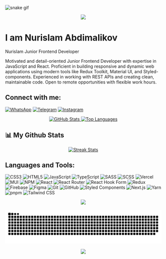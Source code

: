<!-- Добавляем анимированную змейку -->
![snake gif](https://github.com/username/github-snake/blob/main/github-contribution-grid-snake.gif)

<!-- Гиф с разработчиком в верхней части -->
<p align="center">
  <img src="https://images-wixmp-ed30a86b8c4ca887773594c2.wixmp.com/f/c83c004e-1370-4756-88e5-4071de797088/de0dib6-0d584820-45d9-49c8-a54d-a33b98ac8372.gif?token=eyJ0eXAiOiJKV1QiLCJhbGciOiJIUzI1NiJ9.eyJzdWIiOiJ1cm46YXBwOjdlMGQxODg5ODIyNjQzNzNhNWYwZDQxNWVhMGQyNmUwIiwiaXNzIjoidXJuOmFwcDo3ZTBkMTg4OTgyMjY0MzczYTVmMGQ0MTVlYTBkMjZlMCIsIm9iaiI6W1t7InBhdGgiOiJcL2ZcL2M4M2MwMDRlLTEzNzAtNDc1Ni04OGU1LTQwNzFkZTc5NzA4OFwvZGUwZGliNi0wZDU4NDgyMC00NWQ5LTQ5YzgtYTU0ZC1hMzNiOThhYzgzNzIuZ2lmIn1dXSwiYXVkIjpbInVybjpzZXJ2aWNlOmZpbGUuZG93bmxvYWQiXX0.oIKwFOK9Aqd8E2YOv8KDWQoSyNhyM_7E6T34Td20ZKE" width="1000" />
</p>

# I am Nurislam Abdimalikov

Nurislam
Junior Frontend Developer

Motivated and detail-oriented Junior Frontend Developer with expertise in JavaScript and React. Proficient in building responsive and dynamic web applications using modern tools like Redux Toolkit, Material UI, and Styled-components. Experienced in working with REST APIs and creating clean, maintainable code. Open to remote opportunities with flexible work hours.

## Connect with me:
[![WhatsApp](https://img.shields.io/badge/WhatsApp-25D366?style=for-the-badge&logo=whatsapp&logoColor=white)](https://wa.me/996706547119)
[![Telegram](https://img.shields.io/badge/Telegram-2CA5E0?style=for-the-badge&logo=telegram&logoColor=white)](https://t.me/Nurs_06A)
[![Instagram](https://img.shields.io/badge/Instagram-E4405F?style=for-the-badge&logo=instagram&logoColor=white)](https://www.instagram.com/nurs_996__)

<p align="center">
  <a href="https://github.com/Nurislam-React-Developer">
    <img alt="GitHub Stats" src="https://github-readme-stats.vercel.app/api?username=Nurislam-React-Developer&show_icons=true&theme=radical&hide_border=true&bg_color=0D1117"/>
  </a>
  <a href="https://github.com/Nurislam-React-Developer">
    <img alt="Top Languages" src="https://github-readme-stats.vercel.app/api/top-langs/?username=Nurislam-React-Developer&langs_count=8&count_private=true&theme=react&hide_border=true&bg_color=0D1117"/>
  </a>
</p>

## 📊 My Github Stats

<p align="center">
    <a href="https://github.com/Nurislam-React-Developer">
        <img title="🔥 Streak stats" alt="Streak Stats" src="https://github-readme-streak-stats.herokuapp.com/?user=Nurislam-React-Developer&theme=black-ice&hide_border=true&stroke=0000&background=0D1117"/>
    </a>
</p>


## Languages and Tools:

![CSS3](https://img.shields.io/badge/-CSS3-1572B6?logo=css3&logoColor=fff&style=for-the-badge)
![HTML5](https://img.shields.io/badge/-HTML5-E34F26?logo=html5&logoColor=fff&style=for-the-badge)
![JavaScript](https://img.shields.io/badge/-JavaScript-F7DF1E?logo=javascript&logoColor=000&style=for-the-badge)
![TypeScript](https://img.shields.io/badge/-TypeScript-3178C6?logo=typescript&logoColor=fff&style=for-the-badge)
![SASS](https://img.shields.io/badge/-SASS-CC6699?logo=sass&logoColor=fff&style=for-the-badge)
![SCSS](https://img.shields.io/badge/-SCSS-CC6699?logo=sass&logoColor=fff&style=for-the-badge)
![Vercel](https://img.shields.io/badge/-Vercel-000000?logo=vercel&logoColor=fff&style=for-the-badge)
![MUI](https://img.shields.io/badge/-MUI-007FFF?logo=mui&logoColor=fff&style=for-the-badge)
![NPM](https://img.shields.io/badge/-NPM-CB3837?logo=npm&logoColor=fff&style=for-the-badge)
![React](https://img.shields.io/badge/-React-61DAFB?logo=react&logoColor=000&style=for-the-badge)
![React Router](https://img.shields.io/badge/-React%20Router-CA4245?logo=react-router&logoColor=fff&style=for-the-badge)
![React Hook Form](https://img.shields.io/badge/-React%20Hook%20Form-EC5990?logo=react-hook-form&logoColor=fff&style=for-the-badge)
![Redux](https://img.shields.io/badge/-Redux-764ABC?logo=redux&logoColor=fff&style=for-the-badge)
![Firebase](https://img.shields.io/badge/-Firebase-FFCA28?logo=firebase&logoColor=000&style=for-the-badge)
![Figma](https://img.shields.io/badge/-Figma-F24E1E?logo=figma&logoColor=fff&style=for-the-badge)
![Git](https://img.shields.io/badge/-Git-F05032?logo=git&logoColor=fff&style=for-the-badge)
![GitHub](https://img.shields.io/badge/-GitHub-181717?logo=github&logoColor=fff&style=for-the-badge)
![Styled Components](https://img.shields.io/badge/-styled--components-DB7093?logo=styled-components&logoColor=fff&style=for-the-badge)
![Next.js](https://img.shields.io/badge/-Next.js-000000?logo=next.js&logoColor=fff&style=for-the-badge)
![Yarn](https://img.shields.io/badge/-Yarn-2C8EBB?logo=yarn&logoColor=fff&style=for-the-badge)
![pnpm](https://img.shields.io/badge/-pnpm-F69220?logo=pnpm&logoColor=fff&style=for-the-badge)
![Tailwind CSS](https://img.shields.io/badge/-TailwindCSS-38B2AC?logo=tailwind-css&logoColor=fff&style=for-the-badge)


<p align="center">
  <a href="https://github.com/Nurislam-React-Developer" target="_blank">
    <img src="https://readme-typing-svg.herokuapp.com?font=Fira+Code&weight=500&size=22&pause=1000&color=FF5733&center=true&vCenter=true&width=435&lines=Front-end+developer;Welcome+to+my+GitHub!;Check+out+my+projects+below;Happy+coding!">
  </a>
</p>

<!-- Добавляем анимацию змейки, которая меняется в зависимости от темы оформления -->
<picture>
  <source
    media="(prefers-color-scheme: dark)"
    srcset="
      https://raw.githubusercontent.com/platane/snk/output/github-contribution-grid-snake-dark.svg
    "
  />
  <source
    media="(prefers-color-scheme: light)"
    srcset="
      https://raw.githubusercontent.com/platane/snk/output/github-contribution-grid-snake.svg
    "
  />
  <img
    alt="github contribution grid snake animation"
    src="https://raw.githubusercontent.com/platane/snk/output/github-contribution-grid-snake.svg"
  />
</picture>

<!-- Добавляем график активности -->
<p align="center">
  <img src="https://github-profile-summary-cards.vercel.app/api/cards/profile-details?username=Nurislam-React-Developer&theme=github_dark" />
</p>

